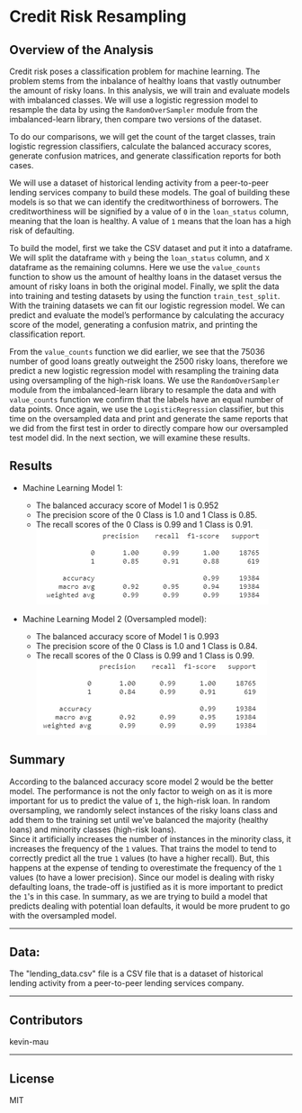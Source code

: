 # Credit Risk Resampling

## Overview of the Analysis

Credit risk poses a classification problem for machine learning.  The problem stems from the inbalance of healthy loans that vastly outnumber 
the amount of risky loans. In this analysis, we will train and evaluate models with imbalanced classes.  We will use a logistic regression model 
to resample the data by using the `RandomOverSampler` module from the imbalanced-learn library, then compare two versions of the dataset.
 
To do our comparisons, we will get the count of the target classes, train logistic regression classifiers, calculate the balanced accuracy scores, 
generate confusion matrices, and generate classification reports for both cases.

We will use a dataset of historical lending activity from a peer-to-peer lending services company to build these models.  The goal of building 
these models is so that we can identify the creditworthiness of borrowers.  The creditworthiness will be signified by a value of `0` in the 
`loan_status` column, meaning that the loan is healthy.  A value of `1` means that the loan has a high risk of defaulting.

To build the model, first we take the CSV dataset and put it into a dataframe.  We will split the dataframe with `y` being the `loan_status` column, 
and `X` dataframe as the remaining columns.  Here we use the `value_counts` function to show us the amount of healthy loans in the dataset versus
the amount of risky loans in both the original model.  Finally, we split the data into training and testing datasets by using the function
`train_test_split`.  With the training datasets we can fit our logistic regression model.  We can predict and evaluate the model’s performance by
calculating the accuracy score of the model, generating a confusion matrix, and printing the classification report.

From the `value_counts` function we did earlier, we see that the 75036 number of good loans greatly outweight the 2500 risky loans, therefore we 
predict a new logistic regression model with resampling the training data using oversampling of the high-risk loans.  We use the `RandomOverSampler`
module from the imbalanced-learn library to resample the data and with `value_counts` function we confirm that the labels have an equal number of data 
points.  Once again, we use the `LogisticRegression` classifier, but this time on the oversampled data and print and generate the same reports that we 
did from the first test in order to directly compare how our oversampled test model did.  In the next section, we will examine these results.

## Results

* Machine Learning Model 1:
  * The balanced accuracy score of Model 1 is 0.952
  * The precision score of the 0 Class is 1.0 and 1 Class is 0.85.
  * The recall scores of the 0 Class is 0.99 and 1 Class is 0.91.
![classification_report_1](https://github.com/kevin-mau/credit_risk_resampling/blob/main/Resources/classification_report_1.PNG?raw=true)

* Machine Learning Model 2 (Oversampled model):
  * The balanced accuracy score of Model 1 is 0.993
  * The precision score of the 0 Class is 1.0 and 1 Class is 0.84.
  * The recall scores of the 0 Class is 0.99 and 1 Class is 0.99.
![classification_report_2](https://github.com/kevin-mau/credit_risk_resampling/blob/main/Resources/classification_report_2.PNG?raw=true)


## Summary

According to the balanced accuracy score model 2 would be the better model.  The performance is not the only factor to weigh on as it is more 
important for us to predict the value of `1`, the high-risk loan.  In random oversampling, we randomly select instances of the 
risky loans class and add them to the training set until we’ve balanced the majority (healthy loans) and minority classes (high-risk loans).  
Since it artificially increases the number of instances in the minority class, it increases the frequency of the `1` values.  That trains the model to 
tend to correctly predict all the true `1` values (to have a higher recall). But, this happens at the expense of tending to overestimate the frequency 
of the `1` values (to have a lower precision).  Since our model is dealing with risky defaulting loans, the trade-off is justified as it is more important 
to predict the `1`'s in this case.  In summary, as we are trying to build a model that predicts dealing with potential loan defaults, it would be more 
prudent to go with the oversampled model.

---

## Data:

The "lending_data.csv" file is a CSV file that is a dataset of historical lending activity from a peer-to-peer lending services company.

---

## Contributors

kevin-mau

---

## License

MIT
